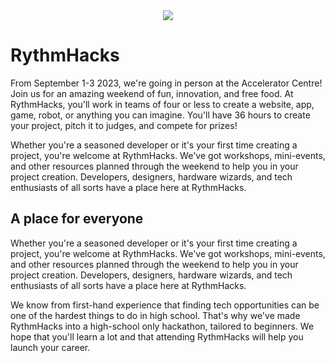 <div align='center'>
  <a href='https://rythmhacks.ca/'>
    <img src='https://www.rythmhacks.ca/banner.png'></img>
  </a>
</div>

# RythmHacks
From September 1-3 2023, we're going in person at the Accelerator Centre! Join us for an amazing weekend of fun, innovation, and free food. At RythmHacks, you'll work in teams of four or less to create a website, app, game, robot, or anything you can imagine. You'll have 36 hours to create your project, pitch it to judges, and compete for prizes!

Whether you're a seasoned developer or it's your first time creating a project, you're welcome at RythmHacks. We've got workshops, mini-events, and other resources planned through the weekend to help you in your project creation. Developers, designers, hardware wizards, and tech enthusiasts of all sorts have a place here at RythmHacks.

## A place for everyone
Whether you're a seasoned developer or it's your first time creating a project, you're welcome at RythmHacks. We've got workshops, mini-events, and other resources planned through the weekend to help you in your project creation. Developers, designers, hardware wizards, and tech enthusiasts of all sorts have a place here at RythmHacks.

We know from first-hand experience that finding tech opportunities can be one of the hardest things to do in high school. That's why we've made RythmHacks into a high-school only hackathon, tailored to beginners. We hope that you'll learn a lot and that attending RythmHacks will help you launch your career.


